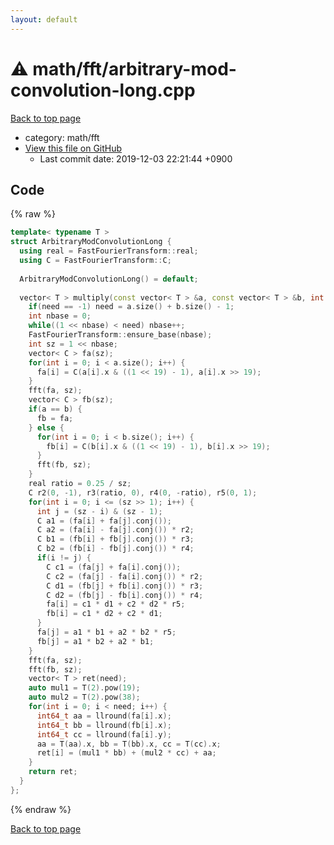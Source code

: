 ```yaml
---
layout: default
---
```


<!-- mathjax config similar to math.stackexchange -->
<script type="text/javascript" async
  src="https://cdnjs.cloudflare.com/ajax/libs/mathjax/2.7.5/MathJax.js?config=TeX-MML-AM_CHTML">
</script>
<script type="text/x-mathjax-config">
  MathJax.Hub.Config({
    TeX: { equationNumbers: { autoNumber: "AMS" }},
    tex2jax: {
      inlineMath: [ ['$','$'] ],
      processEscapes: true
    },
    "HTML-CSS": { matchFontHeight: false },
    displayAlign: "left",
    displayIndent: "2em"
  });
</script>

<script type="text/javascript" src="https://cdnjs.cloudflare.com/ajax/libs/jquery/3.4.1/jquery.min.js"></script>
<script src="https://cdn.jsdelivr.net/npm/jquery-balloon-js@1.1.2/jquery.balloon.min.js" integrity="sha256-ZEYs9VrgAeNuPvs15E39OsyOJaIkXEEt10fzxJ20+2I=" crossorigin="anonymous"></script>
<script type="text/javascript" src="../../../assets/js/copy-button.js"></script>
<link rel="stylesheet" href="../../../assets/css/copy-button.css" />


# :warning: math/fft/arbitrary-mod-convolution-long.cpp
<a href="../../../index.html">Back to top page</a>

* category: math/fft
* <a href="{{ site.github.repository_url }}/blob/master/math/fft/arbitrary-mod-convolution-long.cpp">View this file on GitHub</a>
    - Last commit date: 2019-12-03 22:21:44 +0900




## Code
{% raw %}
```cpp
template< typename T >
struct ArbitraryModConvolutionLong {
  using real = FastFourierTransform::real;
  using C = FastFourierTransform::C;
 
  ArbitraryModConvolutionLong() = default;
 
  vector< T > multiply(const vector< T > &a, const vector< T > &b, int need = -1) {
    if(need == -1) need = a.size() + b.size() - 1;
    int nbase = 0;
    while((1 << nbase) < need) nbase++;
    FastFourierTransform::ensure_base(nbase);
    int sz = 1 << nbase;
    vector< C > fa(sz);
    for(int i = 0; i < a.size(); i++) {
      fa[i] = C(a[i].x & ((1 << 19) - 1), a[i].x >> 19);
    }
    fft(fa, sz);
    vector< C > fb(sz);
    if(a == b) {
      fb = fa;
    } else {
      for(int i = 0; i < b.size(); i++) {
        fb[i] = C(b[i].x & ((1 << 19) - 1), b[i].x >> 19);
      }
      fft(fb, sz);
    }
    real ratio = 0.25 / sz;
    C r2(0, -1), r3(ratio, 0), r4(0, -ratio), r5(0, 1);
    for(int i = 0; i <= (sz >> 1); i++) {
      int j = (sz - i) & (sz - 1);
      C a1 = (fa[i] + fa[j].conj());
      C a2 = (fa[i] - fa[j].conj()) * r2;
      C b1 = (fb[i] + fb[j].conj()) * r3;
      C b2 = (fb[i] - fb[j].conj()) * r4;
      if(i != j) {
        C c1 = (fa[j] + fa[i].conj());
        C c2 = (fa[j] - fa[i].conj()) * r2;
        C d1 = (fb[j] + fb[i].conj()) * r3;
        C d2 = (fb[j] - fb[i].conj()) * r4;
        fa[i] = c1 * d1 + c2 * d2 * r5;
        fb[i] = c1 * d2 + c2 * d1;
      }
      fa[j] = a1 * b1 + a2 * b2 * r5;
      fb[j] = a1 * b2 + a2 * b1;
    }
    fft(fa, sz);
    fft(fb, sz);
    vector< T > ret(need);
    auto mul1 = T(2).pow(19);
    auto mul2 = T(2).pow(38);
    for(int i = 0; i < need; i++) {
      int64_t aa = llround(fa[i].x);
      int64_t bb = llround(fb[i].x);
      int64_t cc = llround(fa[i].y);
      aa = T(aa).x, bb = T(bb).x, cc = T(cc).x;
      ret[i] = (mul1 * bb) + (mul2 * cc) + aa;
    }
    return ret;
  }
};

```
{% endraw %}

<a href="../../../index.html">Back to top page</a>

